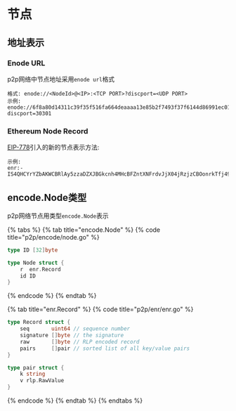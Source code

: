 # 节点

## 地址表示

### Enode URL

p2p网络中节点地址采用`enode url`格式

```text
格式: enode://<NodeId>@<IP>:<TCP PORT>?discport=<UDP PORT>
示例: 
enode://6f8a80d14311c39f35f516fa664deaaaa13e85b2f7493f37f6144d86991ec012937307647bd3b9a82abe2974e1407241d54947bbb39763a4cac9f77166ad92a0@10.3.58.6:30303?discport=30301
```

### Ethereum Node Record

[EIP-778](https://eips.ethereum.org/EIPS/eip-778)引入的新的节点表示方法:

```text
示例: 
enr:-IS4QHCYrYZbAKWCBRlAy5zzaDZXJBGkcnh4MHcBFZntXNFrdvJjX04jRzjzCBOonrkTfj499SZuOh8R33Ls8RRcy5wBgmlkgnY0gmlwhH8AAAGJc2VjcDI1NmsxoQPKY0yuDUmstAHYpMa2_oxVtw0RW_QAdpzBQA8yWM0xOIN1ZHCCdl8
```

## encode.Node类型

p2p网络节点用类型`encode.Node`表示

{% tabs %}
{% tab title="encode.Node" %}
{% code title="p2p/encode/node.go" %}
```go
type ID [32]byte

type Node struct {
	r  enr.Record
	id ID
}
```
{% endcode %}
{% endtab %}

{% tab title="enr.Record" %}
{% code title="p2p/enr/enr.go" %}
```go
type Record struct {
	seq       uint64 // sequence number
	signature []byte // the signature
	raw       []byte // RLP encoded record
	pairs     []pair // sorted list of all key/value pairs
}

type pair struct {
	k string
	v rlp.RawValue
}
```
{% endcode %}
{% endtab %}
{% endtabs %}

